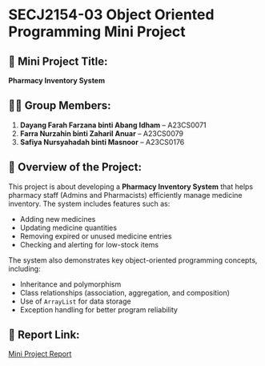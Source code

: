 # SECJ2154-03 Object Oriented Programming Mini Project

## 📌 Mini Project Title:  
**Pharmacy Inventory System**

## 👩‍💻 Group Members:
1. **Dayang Farah Farzana binti Abang Idham** – A23CS0071  
2. **Farra Nurzahin binti Zaharil Anuar** – A23CS0079  
3. **Safiya Nursyahadah binti Masnoor** – A23CS0176

## 📝 Overview of the Project:
This project is about developing a **Pharmacy Inventory System** that helps pharmacy staff (Admins and Pharmacists) efficiently manage medicine inventory. The system includes features such as:
- Adding new medicines
- Updating medicine quantities
- Removing expired or unused medicine entries
- Checking and alerting for low-stock items

The system also demonstrates key object-oriented programming concepts, including:
- Inheritance and polymorphism
- Class relationships (association, aggregation, and composition)
- Use of `ArrayList` for data storage
- Exception handling for better program reliability

## 📄 Report Link:
[Mini Project Report](./Report.pdf)

